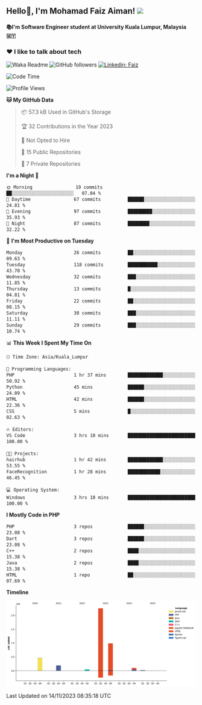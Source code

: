 <h2> Hello👋, I'm Mohamad Faiz Aiman! <img src="https://media.giphy.com/media/12oufCB0MyZ1Go/giphy.gif" width="50"></h2>

#### 📚I'm Software Engineer student at University Kuala Lumpur, Malaysia 🇲🇾
###  ❤️ I like to talk about tech 


![Waka Readme](https://github.com/anmol098/anmol098/workflows/Waka%20Readme/badge.svg)
![GitHub followers](https://img.shields.io/github/followers/faizaiman?label=Follow&style=social)
[![Linkedin: Faiz](https://img.shields.io/badge/-Faiz-blue?style=flat-square&logo=Linkedin&logoColor=white&link=https://www.linkedin.com/in/mohamad-faiz-aiman-623747192/)](https://www.linkedin.com/in/mohamad-faiz-aiman-623747192/)

<!--START_SECTION:waka-->
![Code Time](http://img.shields.io/badge/Code%20Time-167%20hrs%202%20mins-blue)

![Profile Views](http://img.shields.io/badge/Profile%20Views-0-blue)

**🐱 My GitHub Data** 

> 📦 57.3 kB Used in GitHub's Storage 
 > 
> 🏆 32 Contributions in the Year 2023
 > 
> 🚫 Not Opted to Hire
 > 
> 📜 15 Public Repositories 
 > 
> 🔑 7 Private Repositories 
 > 
**I'm a Night 🦉** 

```text
🌞 Morning                19 commits          ██░░░░░░░░░░░░░░░░░░░░░░░   07.04 % 
🌆 Daytime                67 commits          ██████░░░░░░░░░░░░░░░░░░░   24.81 % 
🌃 Evening                97 commits          █████████░░░░░░░░░░░░░░░░   35.93 % 
🌙 Night                  87 commits          ████████░░░░░░░░░░░░░░░░░   32.22 % 
```
📅 **I'm Most Productive on Tuesday** 

```text
Monday                   26 commits          ██░░░░░░░░░░░░░░░░░░░░░░░   09.63 % 
Tuesday                  118 commits         ███████████░░░░░░░░░░░░░░   43.70 % 
Wednesday                32 commits          ███░░░░░░░░░░░░░░░░░░░░░░   11.85 % 
Thursday                 13 commits          █░░░░░░░░░░░░░░░░░░░░░░░░   04.81 % 
Friday                   22 commits          ██░░░░░░░░░░░░░░░░░░░░░░░   08.15 % 
Saturday                 30 commits          ███░░░░░░░░░░░░░░░░░░░░░░   11.11 % 
Sunday                   29 commits          ███░░░░░░░░░░░░░░░░░░░░░░   10.74 % 
```


📊 **This Week I Spent My Time On** 

```text
🕑︎ Time Zone: Asia/Kuala_Lumpur

💬 Programming Languages: 
PHP                      1 hr 37 mins        █████████████░░░░░░░░░░░░   50.92 % 
Python                   45 mins             ██████░░░░░░░░░░░░░░░░░░░   24.09 % 
HTML                     42 mins             ██████░░░░░░░░░░░░░░░░░░░   22.36 % 
CSS                      5 mins              █░░░░░░░░░░░░░░░░░░░░░░░░   02.63 % 

🔥 Editors: 
VS Code                  3 hrs 10 mins       █████████████████████████   100.00 % 

🐱‍💻 Projects: 
hairhub                  1 hr 42 mins        █████████████░░░░░░░░░░░░   53.55 % 
FaceRecognition          1 hr 28 mins        ████████████░░░░░░░░░░░░░   46.45 % 

💻 Operating System: 
Windows                  3 hrs 10 mins       █████████████████████████   100.00 % 
```

**I Mostly Code in PHP** 

```text
PHP                      3 repos             ██████░░░░░░░░░░░░░░░░░░░   23.08 % 
Dart                     3 repos             ██████░░░░░░░░░░░░░░░░░░░   23.08 % 
C++                      2 repos             ████░░░░░░░░░░░░░░░░░░░░░   15.38 % 
Java                     2 repos             ████░░░░░░░░░░░░░░░░░░░░░   15.38 % 
HTML                     1 repo              ██░░░░░░░░░░░░░░░░░░░░░░░   07.69 % 
```



**Timeline**

![Lines of Code chart](https://raw.githubusercontent.com/faizaiman/faizaiman/main/assets/bar_graph.png)


 Last Updated on 14/11/2023 08:35:18 UTC
<!--END_SECTION:waka-->
